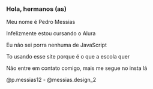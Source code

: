 ### Hola, hermanos (as)

Meu nome é Pedro Messias

Infelizmente estou cursando o Alura

Eu não sei porra nenhuma de JavaScript

To usando esse site porque é o que a escola quer

Não entre em contato comigo, mais me segue no insta lá

@p.messias12 - @messias.design_2
